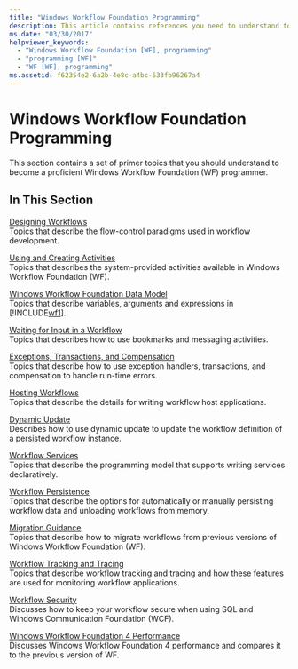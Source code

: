 ```yaml
---
title: "Windows Workflow Foundation Programming"
description: This article contains references you need to understand to become a proficient Windows Workflow Foundation programmer.
ms.date: "03/30/2017"
helpviewer_keywords: 
  - "Windows Workflow Foundation [WF], programming"
  - "programming [WF]"
  - "WF [WF], programming"
ms.assetid: f62354e2-6a2b-4e8c-a4bc-533fb96267a4
---
```

# Windows Workflow Foundation Programming
This section contains a set of primer topics that you should understand to become a proficient Windows Workflow Foundation (WF) programmer.  
  
## In This Section  
 [Designing Workflows](designing-workflows.md)  
 Topics that describe the flow-control paradigms used in workflow development.  
  
 [Using and Creating Activities](using-and-creating-activities.md)  
 Topics that describes the system-provided activities available in Windows Workflow Foundation (WF).  
  
 [Windows Workflow Foundation Data Model](data-model.md)  
 Topics that describe variables, arguments and expressions in [!INCLUDE[wf1](../../../includes/wf1-md.md)].  
  
 [Waiting for Input in a Workflow](waiting-for-input-in-a-workflow.md)  
 Topics that describes how to use bookmarks and messaging activities.  
  
 [Exceptions, Transactions, and Compensation](exceptions-transactions-and-compensation.md)  
 Topics that describe how to use exception handlers, transactions, and compensation to handle run-time errors.  
  
 [Hosting Workflows](hosting-workflows.md)  
 Topics that describe the details for writing workflow host applications.  
  
 [Dynamic Update](dynamic-update.md)  
 Describes how to use dynamic update to update the workflow definition of a persisted workflow instance.  
  
 [Workflow Services](../wcf/feature-details/workflow-services.md)  
 Topics that describe the programming model that supports writing services declaratively.  
  
 [Workflow Persistence](workflow-persistence.md)  
 Topics that describe the options for automatically or manually persisting workflow data and unloading workflows from memory.  
  
 [Migration Guidance](migration-guidance.md)  
 Topics that describe how to migrate workflows from previous versions of Windows Workflow Foundation (WF).  
  
 [Workflow Tracking and Tracing](workflow-tracking-and-tracing.md)  
 Topics that describe workflow tracking and tracing and how these features are used for monitoring workflow applications.  
  
 [Workflow Security](workflow-security.md)  
 Discusses how to keep your workflow secure when using SQL and Windows Communication Foundation (WCF).  
  
 [Windows Workflow Foundation 4 Performance](performance.md)  
 Discusses Windows Workflow Foundation 4 performance and compares it to the previous version of WF.
